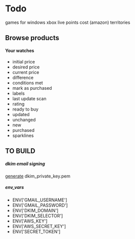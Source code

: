 # Todo

games for windows
xbox live points cost (amazon)
territories

## Browse products

#### Your watches
* initial price
* desired price
* current price
* difference
* conditions met
* mark as purchased
* labels
* last update scan
* rating
* ready to buy
* updated
* unchanged
* new
* purchased
* sparklines

<!--#### Drops
* Top daily drops
* Top daily drops %
* Top weekly drops
* Top weekly drops %
-->

## TO BUILD
##### dkim email signing
[generate](http://www.socketlabs.com/services/dkwiz
) dkim_private_key.pem

##### env_vars
* ENV['GMAIL_USERNAME']
* ENV['GMAIL_PASSWORD']
* ENV['DKIM_DOMAIN']
* ENV['DKIM_SELECTOR']
* ENV['AWS_KEY']
* ENV['AWS_SECRET_KEY']
* ENV['SECRET_TOKEN']
